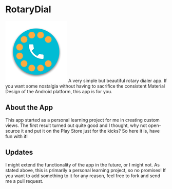 # RotaryDial
![Launcher Icon](app/src/main/res/mipmap-xxxhdpi/ic_launcher.png)
A very simple but beautiful rotary dialer app.
If you want some nostalgia without having to sacrifice the consistent
Material Design of the Android platform, this app is for you.

## About the App
This app started as a personal learning project for me in creating
custom views. The first result turned out quite good and I thought, why
not open-source it and put it on the Play Store just for the kicks?
So here it is, have fun with it!

## Updates
I might extend the functionality of the app in the future, or I might
not. As stated above, this is primarily a personal learning project,
so no promises! If you want to add something to it for any reason, feel
free to fork and send me a pull request.